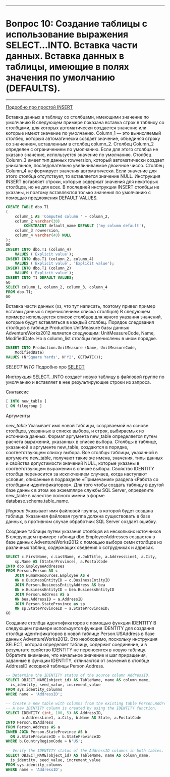___

# Вопрос 10: Создание таблицы с использование выражения SELECT…INTO. Вставка части данных. Вставка данных в таблицы, имеющие в полях значения по умолчанию (DEFAULTS).

___

[Подробно про простой INSERT](9.md)

Вставка данных в таблицу со столбцами, имеющими значение по умолчанию
В следующем примере показана вставка строк в таблицу со столбцами, для которых автоматически создается значение или которые имеют значение по умолчанию. Column_1 — это вычисляемый столбец, который автоматически создает значение, объединяя строку со значением, вставленным в столбец column_2. Столбец Column_2 определен с ограничением по умолчанию. Если для этого столбца не указано значение, используется значение по умолчанию. Столбец Column_3 имеет тип данных rowversion, который автоматически создает уникальное, последовательно увеличиваемое двоичное число. Столбец Column_4 не формирует значения автоматически. Если значение для этого столбца отсутствует, то вставляется значение NULL. Инструкция INSERT вставляет строки, которые содержат значения для некоторых столбцов, но не для всех. В последней инструкции INSERT столбцы не указаны, и поэтому вставляются только значения по умолчанию с помощью предложения DEFAULT VALUES.

```sql
CREATE TABLE dbo.T1   
(  
    column_1 AS 'Computed column ' + column_2,   
    column_2 varchar(30)   
        CONSTRAINT default_name DEFAULT ('my column default'),  
    column_3 rowversion,  
    column_4 varchar(40) NULL  
);  
GO  
INSERT INTO dbo.T1 (column_4)   
    VALUES ('Explicit value');  
INSERT INTO dbo.T1 (column_2, column_4)   
    VALUES ('Explicit value', 'Explicit value');  
INSERT INTO dbo.T1 (column_2)   
    VALUES ('Explicit value');  
INSERT INTO T1 DEFAULT VALUES;   
GO  
SELECT column_1, column_2, column_3, column_4  
FROM dbo.T1;  
GO
```

Вставка части данных (хз, что тут написать, поэтому привел пример вставки данных с перечислением списка столбцов)
В следующем примере используется список столбцов для явного указания значений, которые будут вставляться в каждый столбец. Порядок следования столбцов в таблице Production.UnitMeasure базы данных AdventureWorks2012 является следующим: UnitMeasureCode, Name, ModifiedDate. Но в column_list столбцы перечислены в ином порядке.

```sql
INSERT INTO Production.UnitMeasure (Name, UnitMeasureCode,  
    ModifiedDate)  
VALUES (N'Square Yards', N'Y2', GETDATE());
```

_SELECT INTO_
Подробно про [SELECT](2.md)

Инструкция SELECT…INTO создает новую таблицу в файловой группе по умолчанию и вставляет в нее результирующие строки из запроса.

Синтаксис

```sql
[ INTO new_table ]
[ ON filegroup ]
```

Аргументы

_new_table_
Указывает имя новой таблицы, создаваемой на основе столбцов, указанных в списке выбора, и строк, выбираемых из источника данных.
Формат аргумента new_table определяется путем расчета выражений, указанных в списке выбора. Столбцы в таблице, указанной в аргументе new_table, создаются в порядке, соответствующем списку выбора. Все столбцы таблицы, указанной в аргументе new_table, получают такие же имена, значения, типы данных и свойства допустимости значений NULL, которые указаны в соответствующем выражении в списке выбора. Свойство IDENTITY столбца переносится за исключением случаев, когда наступают условия, описанные в подразделе «Примечания» раздела «Работа со столбцами идентификаторов».
Для того чтобы создать таблицу в другой базе данных в этом же экземпляре службы SQL Server, определите new_table в качестве полного имени в форме database.schema.table_name.

_filegroup_
Указывает имя файловой группы, в которой будет создана таблица. Указанная файловая группа должна существовать в базе данных, в противном случае обработчик SQL Server создает ошибку.

Создание таблицы путем указания столбцов из нескольких источников
В следующем примере таблица dbo.EmployeeAddresses создается в базе данных AdventureWorks2012 с помощью выбора семи столбцов из различных таблиц, содержащих сведения о сотрудниках и адресах.

```sql
SELECT c.FirstName, c.LastName, e.JobTitle, a.AddressLine1, a.City,   
    sp.Name AS [State/Province], a.PostalCode  
INTO dbo.EmployeeAddresses  
FROM Person.Person AS c  
    JOIN HumanResources.Employee AS e   
    ON e.BusinessEntityID = c.BusinessEntityID  
    JOIN Person.BusinessEntityAddress AS bea  
    ON e.BusinessEntityID = bea.BusinessEntityID  
    JOIN Person.Address AS a  
    ON bea.AddressID = a.AddressID  
    JOIN Person.StateProvince as sp   
    ON sp.StateProvinceID = a.StateProvinceID;  
GO
```

Создание столбца идентификаторов с помощью функции IDENTITY
В следующем примере используется функция IDENTITY для создания столбца идентификаторов в новой таблице Person.USAddress в базе данных AdventureWorks2012. Это необходимо, поскольку инструкция SELECT, которая определяет таблицу, содержит соединение, и в результате свойство IDENTITY не переносится в новую таблицу. Обратите внимание, что начальное значение и шаг приращения, заданные в функции IDENTITY, отличаются от значений в столбце AddressID исходной таблицы Person.Address.

```sql
-- Determine the IDENTITY status of the source column AddressID.  
SELECT OBJECT_NAME(object_id) AS TableName, name AS column_name, 
  is_identity, seed_value, increment_value  
FROM sys.identity_columns  
WHERE name = 'AddressID';  
  
-- Create a new table with columns from the existing table Person.Address. 
-- A new IDENTITY column is created by using the IDENTITY function.  
SELECT IDENTITY (int, 100, 5) AS AddressID,   
       a.AddressLine1, a.City, b.Name AS State, a.PostalCode  
INTO Person.USAddress   
FROM Person.Address AS a  
INNER JOIN Person.StateProvince AS b 
  ON a.StateProvinceID = b.StateProvinceID  
WHERE b.CountryRegionCode = N'US';   
  
-- Verify the IDENTITY status of the AddressID columns in both tables.  
SELECT OBJECT_NAME(object_id) AS TableName, name AS column_name, 
  is_identity, seed_value, increment_value  
FROM sys.identity_columns  
WHERE name = 'AddressID';
```